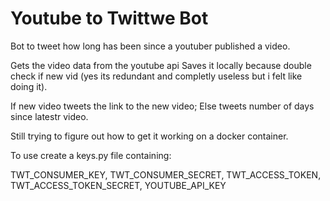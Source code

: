 # Youtube to Twittwe Bot

Bot to tweet how long has been since a youtuber published a video.

Gets the video data from the youtube api
Saves it locally because double check if new vid (yes its redundant and completly useless but i felt like doing it).

If new video tweets the link to the new video;
Else tweets number of days since latestr video.

Still trying to figure out how to get it working on a docker container.

To use create a keys.py file containing:

TWT_CONSUMER_KEY,
TWT_CONSUMER_SECRET,
TWT_ACCESS_TOKEN,
TWT_ACCESS_TOKEN_SECRET,
YOUTUBE_API_KEY
    
